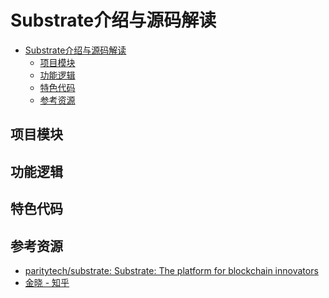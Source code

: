 # Substrate介绍与源码解读

<!--ts-->
* [Substrate介绍与源码解读](#substrate介绍与源码解读)
   * [项目模块](#项目模块)
   * [功能逻辑](#功能逻辑)
   * [特色代码](#特色代码)
   * [参考资源](#参考资源)

<!-- Created by https://github.com/ekalinin/github-markdown-toc -->
<!-- Added by: kuanhsiaokuo, at: Sat Jun 18 00:28:53 CST 2022 -->

<!--te-->

## 项目模块

## 功能逻辑

## 特色代码

## 参考资源

- [paritytech/substrate: Substrate: The platform for blockchain innovators](https://github.com/paritytech/substrate)
- [金晓 - 知乎](https://www.zhihu.com/people/jin-xiao-94-7/posts)